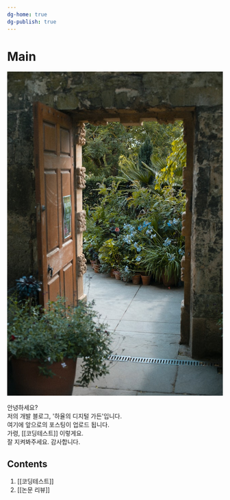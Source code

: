 ```yaml
---
dg-home: true
dg-publish: true
---
```


# Main
![Main](./assets/garden_main.jpg)

안녕하세요?  
저의 개발 블로그, '하율의 디지털 가든'입니다.  
여기에 앞으로의 포스팅이 업로드 됩니다.  
가령, [[코딩테스트]] 이렇게요.  
잘 지켜봐주세요. 감사합니다.  

## Contents
1. [[코딩테스트]]
2. [[논문 리뷰]]

